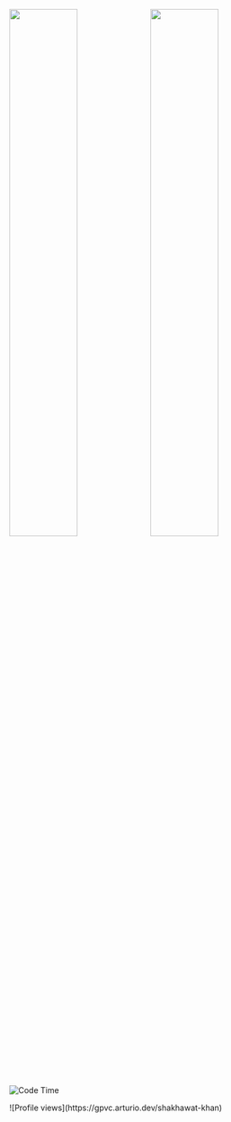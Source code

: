 <p float="left">
    <img src="https://wakatime.com/share/@0369b575-2b8e-4f43-9818-348ffeecce67/4c6424e8-c38c-4ac0-bb8f-ed47568aa831.svg" width="49%" />
    <img src="https://wakatime.com/share/@0369b575-2b8e-4f43-9818-348ffeecce67/6a6943e3-14e7-483f-b1f1-34c522f9dab7.svg" width="49%" />
    <img alt="Code Time" src="https://img.shields.io/endpoint?style=plastic&url=https://codetime-api.datreks.com/badge/1013?logoColor=white%26project=%26recentMS=0%26showProject=false"/>
    
</p>
![Profile views](https://gpvc.arturio.dev/shakhawat-khan)
